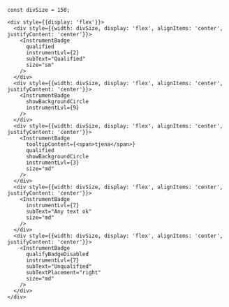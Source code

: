     const divSize = 150;

    <div style={{display: 'flex'}}>
      <div style={{width: divSize, display: 'flex', alignItems: 'center', justifyContent: 'center'}}>
        <InstrumentBadge
          qualified
          instrumentLvl={2}
          subText="Qualified"
          size="sm"
        />
      </div>
      <div style={{width: divSize, display: 'flex', alignItems: 'center', justifyContent: 'center'}}>
        <InstrumentBadge
          showBackgroundCircle
          instrumentLvl={9}
        />
      </div>
      <div style={{width: divSize, display: 'flex', alignItems: 'center', justifyContent: 'center'}}>
        <InstrumentBadge
          tooltipContent={<span>tjena</span>}
          qualified
          showBackgroundCircle
          instrumentLvl={3}
          size="md"
        />
      </div>
      <div style={{width: divSize, display: 'flex', alignItems: 'center', justifyContent: 'center'}}>
        <InstrumentBadge
          instrumentLvl={7}
          subText="Any text ok"
          size="md"
        />
      </div>
      <div style={{width: divSize, display: 'flex', alignItems: 'center', justifyContent: 'center'}}>
        <InstrumentBadge
          qualifyBadgeDisabled
          instrumentLvl={7}
          subText="Unqualified"
          subTextPlacement="right"
          size="md"
        />
      </div>
    </div>
